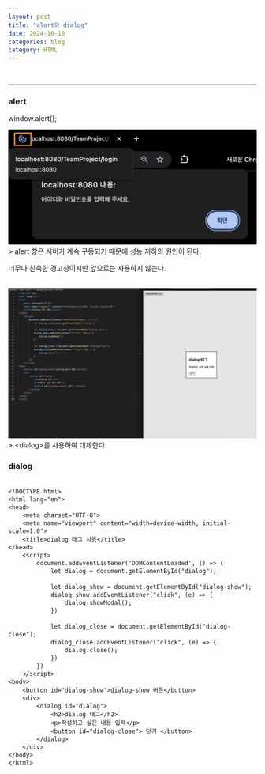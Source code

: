 ```yaml
---
layout: post
title: "alert와 dialog"
date: 2024-10-10
categories: blog
category: HTML
---
```


<br>

---
### alert
window.alert();

<div class="image-container">
    <img class="image-medium" src="/assets/image/2024-10-13-JS-alert.png">
</div>
> alert 창은 서버가 계속 구동되기 때문에 성능 저하의 원인이 된다.


너무나 친숙한 경고창이지만 앞으로는 사용하지 않는다.

<br>
<div class="image-container">
    <img class="image-medium" src="/assets/image/2024-10-13-JS-dialog.png">
</div>
> &lt;dialog&gt;를 사용하여 대체한다.


### dialog

<pre><code>
&lt;!DOCTYPE html&gt;
&lt;html lang="en"&gt;
&lt;head&gt;
    &lt;meta charset="UTF-8"&gt;
    &lt;meta name="viewport" content="width=device-width, initial-scale=1.0"&gt;
    &lt;title&gt;dialog 태그 사용&lt;/title&gt;
&lt;/head&gt;
    &lt;script&gt;
        document.addEventListener('DOMContentLoaded', () =&gt; {
            let dialog = document.getElementById("dialog");

            let dialog_show = document.getElementById("dialog-show");
            dialog_show.addEventListener("click", (e) =&gt; {
                dialog.showModal();
            })
            
            let dialog_close = document.getElementById("dialog-close");
            dialog_close.addEventListener("click", (e) =&gt; {
                dialog.close();
            })
        })
    &lt;/script&gt;
&lt;body&gt;
    &lt;button id="dialog-show"&gt;dialog-show 버튼&lt;/button&gt;
    &lt;div&gt;
        &lt;dialog id="dialog"&gt;
            &lt;h2&gt;dialog 태그&lt;/h2&gt;
            &lt;p&gt;작성하고 싶은 내용 입력&lt;/p&gt;
            &lt;button id="dialog-close"&gt; 닫기 &lt;/button&gt;
        &lt;/dialog&gt;
    &lt;/div&gt;
&lt;/body&gt;
&lt;/html&gt;
</code></pre>